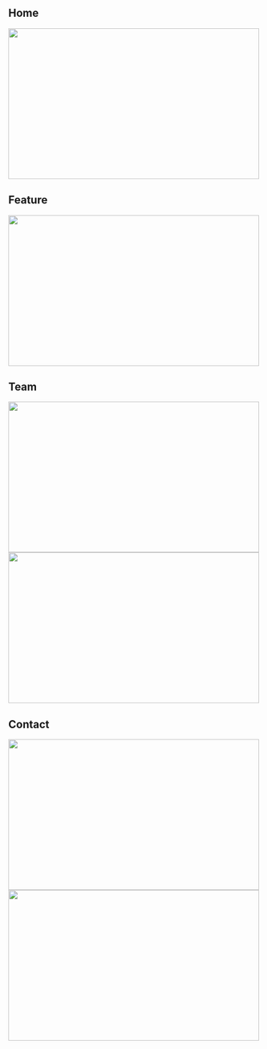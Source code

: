 ## Home
<img src="https://github.com/user-attachments/assets/a3c91405-a8db-406a-b65e-e2e39449b01b" width="500" height="300" />

## Feature
<img src="https://github.com/user-attachments/assets/320732d3-0ab3-46b4-900b-5b200b60e8c3" width="500" height="300" />

## Team
<img src="https://github.com/user-attachments/assets/d2b51304-952c-48c3-9f3b-651550fd3d36" width="500" height="300" />
<img src="https://github.com/user-attachments/assets/bba65ddc-7e0e-4115-892a-dafe9b71d2f4" width="500" height="300" />

## Contact
<img src="https://github.com/user-attachments/assets/172e875e-227f-4d84-9319-a5c86c1088a1" width="500" height="300" />
<img src="https://github.com/user-attachments/assets/48a840b6-5273-48b8-a145-3d574f6376ba" width="500" height="300" />
